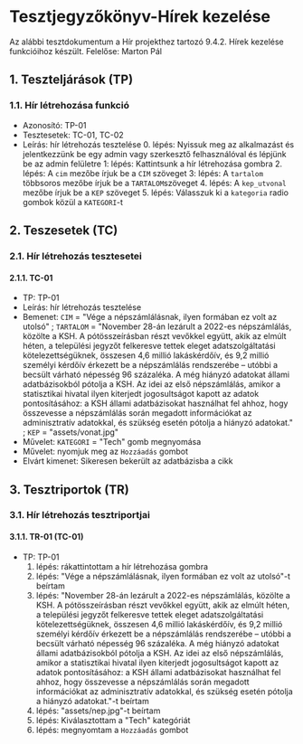 # Tesztjegyzőkönyv-Hírek kezelése

Az alábbi tesztdokumentum a Hír projekthez tartozó 9.4.2. Hírek kezelése funkcióihoz készült. Felelőse: Marton Pál 


## 1. Teszteljárások (TP)

### 1.1. Hír létrehozása funkció
- Azonosító: TP-01
- Tesztesetek: TC-01, TC-02
- Leírás: hír létrehozás tesztelése
    0. lépés: Nyissuk meg az alkalmazást és jelentkezzünk be egy admin vagy szerkesztő felhasználóval és lépjünk be az admin felületre
    1: lépés: Kattintsunk a hír létrehozása gombra
    2. lépés: A `cim` mezőbe írjuk be a `CIM` szöveget
    3: lépés: A `tartalom` többsoros mezőbe írjuk be a `TARTALOM`szöveget
    4. lépés: A `kep_utvonal` mezőbe írjuk be a `KEP` szöveget
    5. lépés: Válasszuk ki a `kategoria` radio gombok közül a `KATEGORI`-t


## 2. Teszesetek (TC)

### 2.1. Hír létrehozás tesztesetei

#### 2.1.1. TC-01
- TP: TP-01
- Leírás: hír létrehozás tesztelése 
- Bemenet: `CIM` = "Vége a népszámlálásnak, ilyen formában ez volt az utolsó" ; `TARTALOM` = "November 28-án lezárult a 2022-es népszámlálás, közölte a KSH.
    A pótösszeírásban részt vevőkkel együtt, akik az elmúlt héten, a települési jegyzőt felkeresve tettek eleget adatszolgáltatási kötelezettségüknek, összesen 4,6 millió lakáskérdőív, és 9,2 millió személyi kérdőív érkezett be a népszámlálás rendszerébe – utóbbi a becsült várható népesség 96 százaléka. A még hiányzó adatokat állami adatbázisokból pótolja a KSH.
    Az idei az első népszámlálás, amikor a statisztikai hivatal ilyen kiterjedt jogosultságot kapott az adatok pontosításához: a KSH állami adatbázisokat használhat fel ahhoz, hogy összevesse a népszámlálás során megadott információkat az adminisztratív adatokkal, és szükség esetén pótolja a hiányzó adatokat." ; `KEP` = "assets/vonat.jpg"
- Művelet: `KATEGORI` = "Tech" gomb megnyomása
- Művelet: nyomjuk meg az `Hozzáadás` gombot 
- Elvárt kimenet: Sikeresen bekerült az adatbázisba a cikk


## 3. Tesztriportok (TR)

### 3.1. Hír létrehozás tesztriportjai

#### 3.1.1. TR-01 (TC-01)
- TP: TP-01
    1. lépés: rákattintottam a hír létrehozása gombra
    2. lépés: "Vége a népszámlálásnak, ilyen formában ez volt az utolsó"-t beírtam
    3. lépés: "November 28-án lezárult a 2022-es népszámlálás, közölte a KSH.
        A pótösszeírásban részt vevőkkel együtt, akik az elmúlt héten, a települési jegyzőt felkeresve tettek eleget adatszolgáltatási kötelezettségüknek, összesen 4,6 millió lakáskérdőív, és 9,2 millió személyi kérdőív érkezett be a népszámlálás rendszerébe – utóbbi a becsült várható népesség 96 százaléka. A még hiányzó adatokat állami adatbázisokból pótolja a KSH.
        Az idei az első népszámlálás, amikor a statisztikai hivatal ilyen kiterjedt jogosultságot kapott az adatok pontosításához: a KSH állami adatbázisokat használhat fel ahhoz, hogy összevesse a népszámlálás során megadott információkat az adminisztratív adatokkal, és szükség esetén pótolja a hiányzó adatokat."-t beírtam
    4. lépés: "assets/nep.jpg"-t beírtam
    5. lépés: Kiválasztottam a "Tech" kategóriát
    6. lépés: megnyomtam a `Hozzáadás` gombot